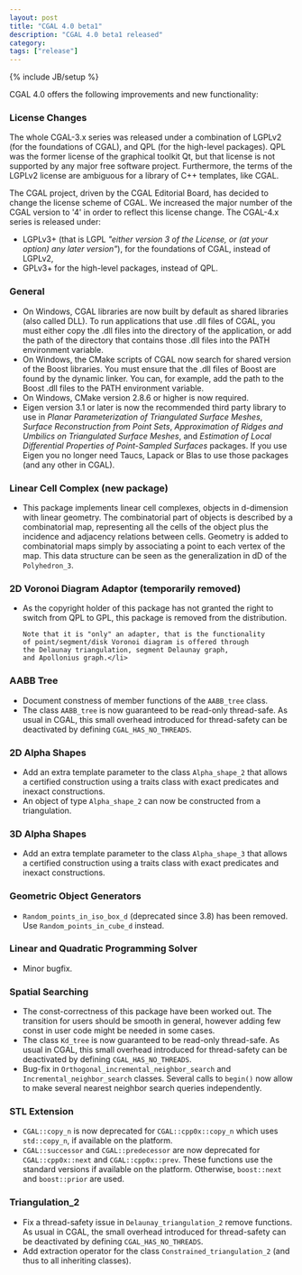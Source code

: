 ```yaml
---
layout: post
title: "CGAL 4.0 beta1"
description: "CGAL 4.0 beta1 released"
category:
tags: ["release"]
---
```

{% include JB/setup %}
<p>CGAL 4.0 offers the following improvements and new functionality:</p>

<h3>License Changes</h3>
<p>The whole CGAL-3.x series was released under a combination of LGPLv2 (for
  the foundations of CGAL), and QPL (for the high-level packages). QPL was
  the former license of the graphical toolkit Qt, but that license is not
  supported by any major free software project. Furthermore, the terms of
  the LGPLv2 license are ambiguous for a library of C++ templates, like
  CGAL.</p>

<p>The CGAL project, driven by the CGAL Editorial Board, has decided to
  change the license scheme of CGAL. We increased the major number
  of the CGAL version to '4' in order to reflect this license change.
  The CGAL-4.x series is released under:</p>
<ul>
  <li>LGPLv3+ (that is LGPL <em>"either version 3 of the License, or (at your
      option) any later version"</em>), for the foundations of CGAL, instead
    of LGPLv2,</li>
  <li>GPLv3+ for the high-level packages, instead of QPL.</li>
</ul>

<h3>General</h3>
<ul>
  <li>On Windows, CGAL libraries are now built by default as shared
    libraries (also called DLL). To run applications that use .dll files
    of CGAL, you must either copy the .dll files into the directory of
    the application, or add the path of the directory that contains those
    .dll files into the PATH environment variable.
  </li>
  <li>On Windows, the CMake scripts of CGAL now search for shared version
    of the Boost libraries. You must ensure that the .dll files of Boost are
    found by the dynamic linker.  You can, for example, add the path to
    the Boost .dll files to the PATH environment variable.
  </li>
  <li>On Windows, CMake version 2.8.6 or higher is now required.
  </li>
  <li>Eigen version 3.1 or later is now the recommended third party library to use
    in  <i>Planar Parameterization of Triangulated Surface Meshes</i>,
    <i>Surface Reconstruction from Point Sets</i>,
    <i>Approximation of Ridges and Umbilics on Triangulated Surface Meshes</i>, and
    <i>Estimation of Local Differential Properties of Point-Sampled Surfaces</i>
    packages. If you use Eigen you no longer need Taucs, Lapack or Blas to use those
    packages (and any other in CGAL).
  </li>
</ul>


<h3>Linear Cell Complex (new package)</h3>
<ul>
  <li>This package implements linear cell complexes, objects in
    d-dimension  with linear geometry. The combinatorial part of
    objects is described by a combinatorial map, representing all the
    cells of the object plus the incidence and adjacency relations
    between cells. Geometry is added to combinatorial maps simply by
    associating a point to each vertex of the map.  This data
    structure can be seen as the generalization in dD of the
    <code>Polyhedron_3</code>.</li>
</ul>

<h3> 2D Voronoi Diagram Adaptor (temporarily removed)</h3>
<ul>
  <li>  As the copyright holder of this package has not granted
    the right to switch from QPL to GPL, this package is
    removed from the distribution.

    Note that it is "only" an adapter, that is the functionality
    of point/segment/disk Voronoi diagram is offered through
    the Delaunay triangulation, segment Delaunay graph,
    and Apollonius graph.</li>
</ul>

<h3>AABB Tree</h3>
<ul>
  <li>Document constness of member functions of the <code>AABB_tree</code> class.</li>
  <li>The class <code>AABB_tree</code> is now guaranteed to be read-only thread-safe. As usual in CGAL,
    this small overhead introduced for thread-safety can be deactivated by defining <code>CGAL_HAS_NO_THREADS</code>.</li>
</ul>

<h3>2D Alpha Shapes</h3>
<ul>
  <li>Add an extra template parameter to the class <code>Alpha_shape_2</code> that allows a certified construction using
    a traits class with exact predicates and inexact constructions.</li>
  <li>An object of type <code>Alpha_shape_2</code> can now be constructed from a triangulation.</li>

</ul>

<h3>3D Alpha Shapes</h3>
<ul>
  <li>Add an extra template parameter to the class <code>Alpha_shape_3</code> that allows a certified construction using
    a traits class with exact predicates and inexact constructions.</li>
</ul>

<h3>Geometric Object Generators</h3>
<ul>
  <li> <code>Random_points_in_iso_box_d</code> (deprecated since 3.8) has been
    removed. Use <code>Random_points_in_cube_d</code> instead.
</ul>

<h3>Linear and Quadratic Programming Solver</h3>
<ul>
  <li>Minor bugfix.</li>
</ul>

<h3>Spatial Searching</h3>
<ul>
  <li>The const-correctness of this package have been worked out. The transition for users should be smooth in
    general, however adding few const in user code might be needed in some cases.
  </li>
  <li>The class <code>Kd_tree</code> is now guaranteed to be read-only thread-safe. As usual in CGAL,
    this small overhead introduced for thread-safety can be deactivated by defining <code>CGAL_HAS_NO_THREADS</code>.</li>
  <li>Bug-fix in <code>Orthogonal_incremental_neighbor_search</code> and <code>Incremental_neighbor_search</code> classes. Several calls to <code>begin()</code>
    now allow to make several nearest neighbor search queries independently.</li>
</ul>

<h3>STL Extension</h3>
<ul>
  <li><code>CGAL::copy_n</code> is now deprecated for <code>CGAL::cpp0x::copy_n</code> which uses <code>std::copy_n</code>, if available on the platform.</li>
  <li><code>CGAL::successor</code> and <code>CGAL::predecessor</code> are now deprecated for <code>CGAL::cpp0x::next</code> and <code>CGAL::cpp0x::prev</code>. These functions
    use the standard versions if available on the platform. Otherwise, <code>boost::next</code> and <code>boost::prior</code> are used.</li>
</ul>

<h3>Triangulation_2</h3>
<ul>
  <li> Fix a thread-safety issue in <code>Delaunay_triangulation_2</code> remove functions.  As usual in CGAL,
    the small overhead introduced for thread-safety can be deactivated by defining <code>CGAL_HAS_NO_THREADS</code>.</li>
  <li> Add extraction operator for the class <code>Constrained_triangulation_2</code> (and thus to all inheriting classes).</li>
</ul>
